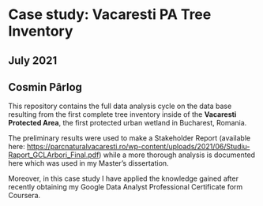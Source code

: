 # Case study: Vacaresti PA Tree Inventory
## July 2021
## Cosmin Pârlog

This repository contains the full data analysis cycle on the data base resulting from the first complete tree inventory inside of the **Vacaresti Protected Area**, the first protected urban wetland in Bucharest, Romania.

The preliminary results were used to make a Stakeholder Report (available here: https://parcnaturalvacaresti.ro/wp-content/uploads/2021/06/Studiu-Raport_GCLArbori_Final.pdf) while a more thorough analysis is documented here which was used in my Master’s dissertation.

Moreover, in this case study I have applied the knowledge gained after recently obtaining my Google Data Analyst Professional Certificate form Coursera.




